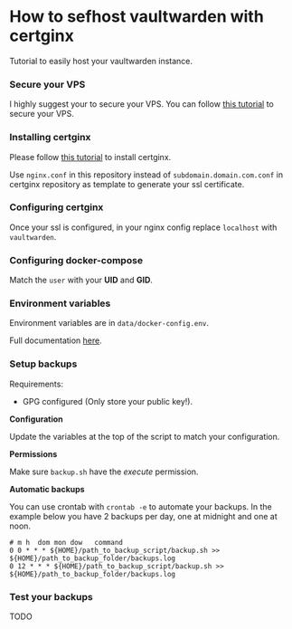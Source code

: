 # **How to sefhost vaultwarden with certginx**

Tutorial to easily host your vaultwarden instance.

### **Secure your VPS**

I highly suggest your to secure your VPS. You can follow [this tutorial](https://gitlab.com/Mageas/how-to-secure-a-vps) to secure your VPS.

### **Installing certginx**

Please follow [this tutorial](https://gitlab.com/certginx/certginx) to install certginx.

Use `nginx.conf` in this repository instead of `subdomain.domain.com.conf` in certginx repository as template to generate your ssl certificate.

### **Configuring certginx**

Once your ssl is configured, in your nginx config replace `localhost` with `vaultwarden`.

### **Configuring docker-compose**

Match the `user` with your **UID** and **GID**.

### **Environment variables**

Environment variables are in `data/docker-config.env`.

Full documentation [here](https://github.com/dani-garcia/vaultwarden/blob/main/.env.template).

### **Setup backups**

Requirements:
- GPG configured (Only store your public key!).

**Configuration**

Update the variables at the top of the script to match your configuration.

**Permissions**

Make sure `backup.sh` have the *execute* permission.

**Automatic backups**

You can use crontab with `crontab -e` to automate your backups. In the example below you have 2 backups per day, one at midnight and one at noon.
```
# m h  dom mon dow   command
0 0 * * * ${HOME}/path_to_backup_script/backup.sh >> ${HOME}/path_to_backup_folder/backups.log
0 12 * * * ${HOME}/path_to_backup_script/backup.sh >> ${HOME}/path_to_backup_folder/backups.log
```

### **Test your backups**

TODO